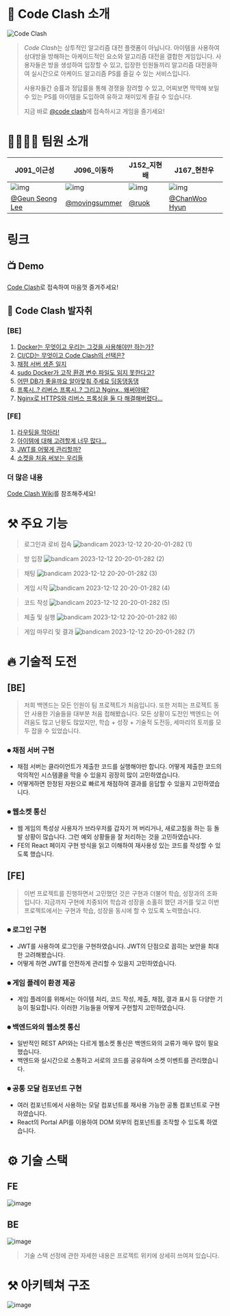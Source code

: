 # 🔎 Code Clash 소개

![Code Clash](https://user-images.githubusercontent.com/43944581/281335955-aa2882f9-c134-40a3-b506-b7ab42815543.png)

> *Code Clash*는 상투적인 알고리즘 대전 플랫폼이 아닙니다. 아이템을 사용하여 상대방을 방해하는 아케이드적인 요소와 알고리즘 대전을 결합한 게임입니다.
> 사용자들은 방을 생성하여 입장할 수 있고, 입장한 인원들끼리 알고리즘 대전을하여 실시간으로 아케이드 알고리즘 PS를 즐길 수 있는 서비스입니다.
>
> 사용자들간 승률과 정답률을 통해 경쟁을 장려할 수 있고, 어찌보면 딱딱해 보일 수 있는 PS를 아이템을 도입하여 유하고 재미있게 즐길 수 있습니다.
>
> 지금 바로 [@code clash](https://codeclash.site)에 접속하시고 게임을 즐기세요!

# 👨‍👩‍👧‍👦 팀원 소개

| J091\_이근성                                                 | J096\_이동하                                                  | J152\_지현배                                                 | J167\_현찬우                                                 |
| ------------------------------------------------------------ | ------------------------------------------------------------- | ------------------------------------------------------------ | ------------------------------------------------------------ |
| ![img](https://avatars.githubusercontent.com/u/79559361?v=4) | ![img](https://avatars.githubusercontent.com/u/111179843?v=4) | ![img](https://avatars.githubusercontent.com/u/43944581?v=4) | ![img](https://avatars.githubusercontent.com/u/77053595?v=4) |
| [@Geun Seong Lee](https://github.com/LEEGURTS)               | [@movingsummer](https://github.com/movingsummer)              | [@ruok](https://github.com/ruokic)                           | [@ChanWoo Hyun](https://github.com/h9661)                    |

# 링크

## 📺 Demo

[Code Clash](https://codeclash.site/)로 접속하여 마음껏 즐겨주세요!

## 🥾 Code Clash 발자취

### [BE]

1. [Docker는 무엇이고 우리는 그것을 사용해야만 하는가?](https://github.com/boostcampwm2023/web06-CodeClash/wiki/Docker%EB%8A%94-%EB%AC%B4%EC%97%87%EC%9D%B4%EA%B3%A0-%EC%9A%B0%EB%A6%AC%EB%8A%94-%EA%B7%B8%EA%B2%83%EC%9D%84-%EC%82%AC%EC%9A%A9%ED%95%B4%EC%95%BC%EB%A7%8C-%ED%95%98%EB%8A%94%EA%B0%80%3F)
2. [CI/CD는 무엇이고 Code Clash의 선택은?](https://github.com/boostcampwm2023/web06-CodeClash/wiki/CI-CD-%EB%AC%B8%EC%84%9C)
3. [채점 서버 생존 일지](https://github.com/boostcampwm2023/web06-CodeClash/wiki/scoring-server-%EA%B8%B0%EB%A1%9D)
4. [sudo Docker가 고작 환경 변수 파일도 읽지 못한다고?](https://github.com/boostcampwm2023/web06-CodeClash/wiki/%ED%99%98%EA%B2%BD-%EB%B3%80%EC%88%98-%ED%8C%8C%EC%9D%BC%EC%9D%84-%EB%8F%84%EC%BB%A4%EA%B0%80-%EC%9D%BD%EC%A7%80-%EB%AA%BB%ED%95%98%EB%8A%94-%ED%8A%B8%EB%9F%AC%EB%B8%94-%EC%8A%88%ED%8C%85-%EA%B8%B0%EB%A1%9D)
5. [어떤 DB가 좋을까요 알아맞춰 주세요 딩동댕동댕](https://github.com/boostcampwm2023/web06-CodeClash/wiki/%EB%8D%B0%EC%9D%B4%ED%84%B0%EB%B2%A0%EC%9D%B4%EC%8A%A4-%EC%84%A0%ED%83%9D%EA%B3%BC-%EC%9D%B4%EC%9C%A0)
6. [프록시..? 리버스 프록시..? 그리고 Nginx.. 왜써야돼?](https://github.com/boostcampwm2023/web06-CodeClash/wiki/Nginx%EB%8A%94-%EB%AC%B4%EC%97%87%EC%9D%B4%EA%B3%A0,-%EC%9A%B0%EB%A6%AC%EC%9D%98-%ED%94%84%EB%A1%9C%EC%A0%9D%ED%8A%B8-%EA%B5%AC%EC%84%B1%EC%97%90-%EC%9E%88%EC%96%B4%EC%84%9C-%EC%84%A0%ED%83%9D%EC%9D%BC%EA%B9%8C-%ED%95%84%EC%88%98%EC%9D%BC%EA%B9%8C%3F)
7. [Nginx로 HTTPS와 리버스 프록싱을 둘 다 해결해버렸다...](https://github.com/boostcampwm2023/web06-CodeClash/wiki/nginx%EC%97%90-https-%EC%84%A4%EC%A0%95%ED%95%98%EA%B8%B0)

### [FE]

1. [라우팅을 막아라!](https://github.com/boostcampwm2023/web06-CodeClash/wiki/%EC%9D%B4%EC%83%81%ED%95%9C-%EB%9D%BC%EC%9A%B0%ED%8C%85%EC%9D%84-%EB%A7%89%EC%95%84%EB%9D%BC)
2. [아이템에 대해 고려할게 너무 많다...](<https://github.com/boostcampwm2023/web06-CodeClash/wiki/%EC%95%84%EC%9D%B4%ED%85%9C%EC%9D%84-%EA%B4%80%EB%A6%AC%ED%95%98%EB%8A%94-%EB%B0%A9%EB%B2%95%EC%97%90-%EA%B4%80%ED%95%98%EC%97%AC(%EB%AC%B8%EC%A0%9C-%ED%95%B4%EA%B2%B0%EC%A4%91)>)
3. [JWT를 어떻게 관리할까?](https://github.com/boostcampwm2023/web06-CodeClash/wiki/%EB%A1%9C%EA%B7%B8%EC%9D%B8%EC%97%90-%EA%B4%80%ED%95%98%EC%97%AC)
4. [소켓을 처음 써보는 우리들](https://github.com/boostcampwm2023/web06-CodeClash/wiki/%EC%86%8C%EC%BC%93-%EC%9D%B4%EB%B2%A4%ED%8A%B8-%EA%B4%80%EB%A6%AC)

### 더 많은 내용

[Code Clash Wiki](https://github.com/boostcampwm2023/web06-CodeClash/wiki)를 참조해주세요!

# ⚒️ 주요 기능

> 로그인과 로비 접속
![bandicam 2023-12-12 20-20-01-282 (1)](https://github.com/boostcampwm2023/web06-CodeClash/assets/77053595/c5b430d1-a375-4760-a38f-8f10586003d5)

> 방 입장
![bandicam 2023-12-12 20-20-01-282 (2)](https://github.com/boostcampwm2023/web06-CodeClash/assets/77053595/4e3145a6-c656-4fd6-be80-82c201c348cd)

> 채팅
![bandicam 2023-12-12 20-20-01-282 (3)](https://github.com/boostcampwm2023/web06-CodeClash/assets/77053595/ce30dc2c-2f23-4238-b61e-039fb8cc1c18)

> 게임 시작
![bandicam 2023-12-12 20-20-01-282 (4)](https://github.com/boostcampwm2023/web06-CodeClash/assets/77053595/8a6db8fc-5733-447b-b9c6-44bcd87a102e)

> 코드 작성
![bandicam 2023-12-12 20-20-01-282 (5)](https://github.com/boostcampwm2023/web06-CodeClash/assets/77053595/dd791286-964c-4647-84a2-79e39f57f2eb)

> 제출 및 실행
![bandicam 2023-12-12 20-20-01-282 (6)](https://github.com/boostcampwm2023/web06-CodeClash/assets/77053595/bf5b1d33-32a6-4a08-b3ba-2f4ca1ecc68a)

> 게임 마무리 및 결과
![bandicam 2023-12-12 20-20-01-282 (7)](https://github.com/boostcampwm2023/web06-CodeClash/assets/77053595/abccb269-8b4f-4d9f-bfab-c0dfcf14653c)

# 🔥 기술적 도전

## [BE]

> 저희 백엔드는 모든 인원이 팀 프로젝트가 처음입니다. 또한 저희는 프로젝트 동안 사용한 기술들을 대부분 처음 접해봤습니다.
> 모든 상황이 도전인 백엔드는 어려움도 많고 난황도 많았지만, 학습 + 성장 + 기술적 도전등, 세마리의 토끼를 모두 잡을 수 있었습니다.

### ⏺ 채점 서버 구현

-   채점 서버는 클라이언트가 제출한 코드를 실행해야만 합니다. 어떻게 제출한 코드의 악의적인 시스템콜을 막을 수 있을지 굉장히 많이 고민하였습니다.
-   어떻게하면 한정된 자원으로 빠르게 채점하여 결과를 응답할 수 있을지 고민하였습니다.

### ⏺ 웹소켓 통신

-   웹 게임의 특성상 사용자가 브라우저를 갑자기 꺼 버리거나, 새로고침을 하는 등 돌발 상황이 많습니다. 그런 예외 상황들을 잘 처리하는 것을 고민하였습니다.
-   FE의 React 페이지 구현 방식을 읽고 이해하여 재사용성 있는 코드를 작성할 수 있도록 했습니다.

## [FE]

> 이번 프로젝트를 진행하면서 고민했던 것은 구현과 더불어 학습, 성장과의 조화입니다. 지금까지 구현에 치중되어 학습과 성장을 소홀히 했던 과거를 잊고 이번 프로젝트에서는 구현과 학습, 성장을 동시에 할 수 있도록 노력했습니다.

### ⏺ 로그인 구현

-   JWT를 사용하여 로그인을 구현하였습니다. JWT의 단점으로 꼽히는 보안을 최대한 고려해봤습니다.
-   어떻게 하면 JWT를 안전하게 관리할 수 있을지 고민하였습니다.

### ⏺ 게임 플레이 환경 제공

-   게임 플레이를 위해서는 아이템 처리, 코드 작성, 제출, 채점, 결과 표시 등 다양한 기능이 필요합니다. 이러한 기능들을 어떻게 구현할지 고민하였습니다.

### ⏺ 백엔드와의 웹소켓 통신

-   일반적인 REST API와는 다르게 웹소켓 통신은 백엔드와의 교류가 매우 많이 필요했습니다.
-   백엔드와 실시간으로 소통하고 서로의 코드를 공유하며 소켓 이벤트를 관리했습니다.

### ⏺ 공통 모달 컴포넌트 구현

-   여러 컴포넌트에서 사용하는 모달 컴포넌트를 재사용 가능한 공통 컴포넌트로 구현하였습니다.
-   React의 Portal API를 이용하여 DOM 외부의 컴포넌트를 조작할 수 있도록 하였습니다.

# ⚙️ 기술 스택

## FE

![image](https://github.com/boostcampwm2023/web06-CodeClash/assets/77053595/8690cd01-24cf-48cb-a5df-22a3d00d6c71)

## BE

![image](https://github.com/boostcampwm2023/web06-CodeClash/assets/77053595/c3f9cf7a-4b00-4eaa-8827-1d3d5d054576)

> 기술 스택 선정에 관한 자세한 내용은 프로젝트 위키에 상세히 쓰여져 있습니다.

# ⚒️ 아키텍쳐 구조

![image](https://github.com/boostcampwm2023/web06-CodeClash/assets/77053595/349024e7-af56-4741-a015-03a441bbe8f5)
